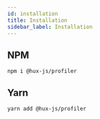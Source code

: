 ```yaml
---
id: installation
title: Installation
sidebar_label: Installation
---
```


## NPM

```
npm i @hux-js/profiler
```

## Yarn

```
yarn add @hux-js/profiler
```
